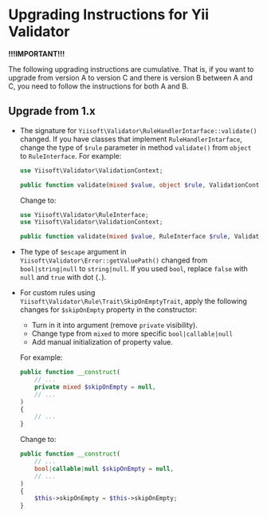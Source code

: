 # Upgrading Instructions for Yii Validator

**!!!IMPORTANT!!!**

The following upgrading instructions are cumulative. That is,
if you want to upgrade from version A to version C and there is
version B between A and C, you need to follow the instructions
for both A and B.

## Upgrade from 1.x

* The signature for `Yiisoft\Validator\RuleHandlerIntarface::validate()` changed. If you have classes that implement 
  `RuleHandlerIntarface`, change the type of `$rule` parameter in method `validate()` from `object` to `RuleInterface`. 
  For example:

  ```php
  use Yiisoft\Validator\ValidationContext;
  
  public function validate(mixed $value, object $rule, ValidationContext $context): Result;
  ```
  
  Change to:

  ```php
  use Yiisoft\Validator\RuleInterface;
  use Yiisoft\Validator\ValidationContext;

  public function validate(mixed $value, RuleInterface $rule, ValidationContext $context): Result;
  ```
  
* The type of `$escape` argument in `Yiisoft\Validator\Error::getValuePath()` changed from `bool|string|null` to 
  `string|null`. If you used `bool`, replace `false` with `null` and `true` with dot (`.`).

* For custom rules using `Yiisoft\Validator\Rule\Trait\SkipOnEmptyTrait`, apply the following changes for `$skipOnEmpty` 
  property in the constructor:

  - Turn in it into argument (remove `private` visibility).
  - Change type from `mixed` to more specific `bool|callable|null` 
  - Add manual initialization of property value.

  For example:

  ```php
  public function __construct(
      // ...
      private mixed $skipOnEmpty = null,
      // ...
  ) 
  {
      // ...
  }
  ```
  
  Change to:

  ```php
  public function __construct(
      // ...
      bool|callable|null $skipOnEmpty = null,
      // ...
  ) 
  {
      $this->skipOnEmpty = $this->skipOnEmpty;
  }
  ```
